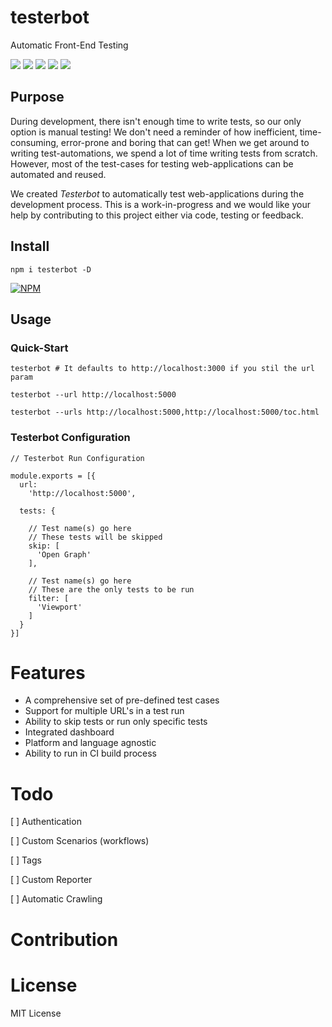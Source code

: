 # testerbot

Automatic Front-End Testing
<p>
<img src="https://img.shields.io/circleci/project/github/theoutlander/testerbot.svg">
<img src="https://badge.fury.io/js/testerbot.svg">
<img src="https://img.shields.io/npm/dt/testerbot.svg">
<img src="https://img.shields.io/badge/PRs-welcome-brightgreen.svg?style=flat-square">
<img src="https://img.shields.io/badge/License-MIT-blue.svg">
</p>

## Purpose

During development, there isn't enough time to write tests, so our only option is manual testing! We don't need a reminder of how inefficient, time-consuming, error-prone and boring that can get! When we get around to writing test-automations, we spend a lot of time writing tests from scratch. However, most of the test-cases for testing web-applications can be automated and reused.

We created *Testerbot* to automatically test web-applications during the development process. This is a work-in-progress and we would like your help by contributing to this project either via code, testing or feedback.

## Install

```
npm i testerbot -D
```

[![NPM](https://nodei.co/npm/testerbot.png)](https://npmjs.org/package/testerbot)

## Usage

### Quick-Start

```
testerbot # It defaults to http://localhost:3000 if you stil the url param
```

```
testerbot --url http://localhost:5000
```

```
testerbot --urls http://localhost:5000,http://localhost:5000/toc.html
```

### Testerbot Configuration

```
// Testerbot Run Configuration

module.exports = [{
  url:
    'http://localhost:5000',

  tests: {
  
    // Test name(s) go here
    // These tests will be skipped
    skip: [
      'Open Graph'
    ],

    // Test name(s) go here
    // These are the only tests to be run
    filter: [
      'Viewport' 
    ]
  }
}]
```

# Features

- A comprehensive set of pre-defined test cases
- Support for multiple URL's in a test run
- Ability to skip tests or run only specific tests
- Integrated dashboard
- Platform and language agnostic
- Ability to run in CI build process


# Todo
[ ] Authentication

[ ] Custom Scenarios (workflows)

[ ] Tags

[ ] Custom Reporter

[ ] Automatic Crawling


# Contribution

# License

MIT License
